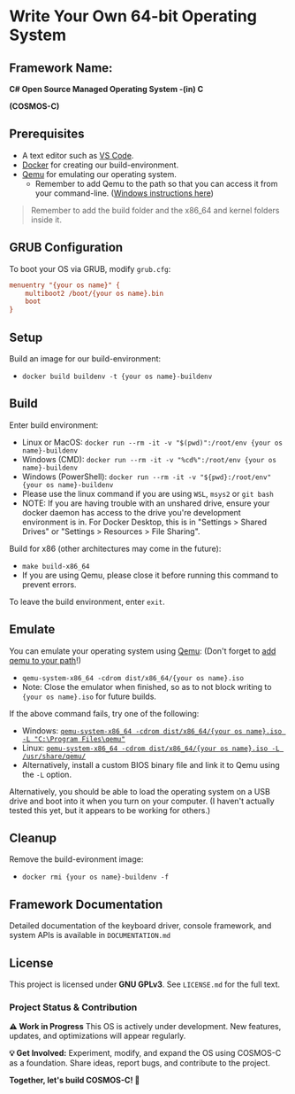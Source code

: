 # Write Your Own 64-bit Operating System

## Framework Name:
**C# Open Source Managed Operating System -(in) C**

**(COSMOS-C)**

## Prerequisites

 - A text editor such as [VS Code](https://code.visualstudio.com/).
 - [Docker](https://www.docker.com/) for creating our build-environment.
 - [Qemu](https://www.qemu.org/) for emulating our operating system.
   - Remember to add Qemu to the path so that you can access it from your command-line. ([Windows instructions here](https://dev.to/whaleshark271/using-qemu-on-windows-10-home-edition-4062))
 >Remember to add the build folder and the x86_64 and kernel folders inside it.

## GRUB Configuration

To boot your OS via GRUB, modify `grub.cfg`:

```cfg
menuentry "{your os name}" {
    multiboot2 /boot/{your os name}.bin
    boot
}
```

## Setup

Build an image for our build-environment:
 - `docker build buildenv -t {your os name}-buildenv`

## Build

Enter build environment:
 - Linux or MacOS: `docker run --rm -it -v "$(pwd)":/root/env {your os name}-buildenv`
 - Windows (CMD): `docker run --rm -it -v "%cd%":/root/env {your os name}-buildenv`
 - Windows (PowerShell): `docker run --rm -it -v "${pwd}:/root/env" {your os name}-buildenv`
 - Please use the linux command if you are using `WSL`, `msys2` or `git bash`
 - NOTE: If you are having trouble with an unshared drive, ensure your docker daemon has access to the drive you're development environment is in. For Docker Desktop, this is in "Settings > Shared Drives" or "Settings > Resources > File Sharing".

Build for x86 (other architectures may come in the future):
 - `make build-x86_64`
 - If you are using Qemu, please close it before running this command to prevent errors.

To leave the build environment, enter `exit`.

## Emulate

You can emulate your operating system using [Qemu](https://www.qemu.org/): (Don't forget to [add qemu to your path](https://dev.to/whaleshark271/using-qemu-on-windows-10-home-edition-4062#:~:text=2.-,Add%20Qemu%20path%20to%20environment%20variables%20settings,-Copy%20the%20Qemu)!)

 - `qemu-system-x86_64 -cdrom dist/x86_64/{your os name}.iso`
 - Note: Close the emulator when finished, so as to not block writing to `{your os name}.iso` for future builds.

If the above command fails, try one of the following:
 - Windows: [`qemu-system-x86_64 -cdrom dist/x86_64/{your os name}.iso -L "C:\Program Files\qemu"`](https://stackoverflow.com/questions/66266448/qemu-could-not-load-pc-bios-bios-256k-bin)
 - Linux: [`qemu-system-x86_64 -cdrom dist/x86_64/{your os name}.iso -L /usr/share/qemu/`](https://unix.stackexchange.com/questions/134893/cannot-start-kvm-vm-because-missing-bios)
 - Alternatively, install a custom BIOS binary file and link it to Qemu using the `-L` option.

Alternatively, you should be able to load the operating system on a USB drive and boot into it when you turn on your computer. (I haven't actually tested this yet, but it appears to be working for others.)

## Cleanup

Remove the build-evironment image:
 - `docker rmi {your os name}-buildenv -f`

## Framework Documentation

Detailed documentation of the keyboard driver, console framework, and system APIs is available in `DOCUMENTATION.md`

## License

This project is licensed under **GNU GPLv3**. See `LICENSE.md` for the full text.

### Project Status & Contribution
**⚠️ Work in Progress**
This OS is actively under development. New features, updates, and optimizations will appear regularly.

**💡 Get Involved:**
Experiment, modify, and expand the OS using COSMOS-C as a foundation.
Share ideas, report bugs, and contribute to the project.

**Together, let's build COSMOS-C! 🌟**
